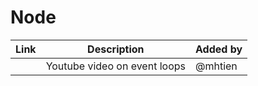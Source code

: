 # Node

| Link | Description | Added by |
| ---- | ----------- | -------- |
| [](https://www.youtube.com/watch?v=8aGhZQkoFbQ&vl=en)| Youtube video on event loops | @mhtien |
